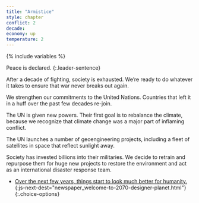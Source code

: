 ```yaml
---
title: "Armistice"
style: chapter
conflict: 2
decade: 
economy: up
temperature: 2
---
```


{% include variables %}

Peace is declared.
{:.leader-sentence}

After a decade of fighting, society is exhausted. We’re ready to do whatever it takes to ensure that war never breaks out again.

We strengthen our commitments to the United Nations. Countries that left it in a huff over the past few decades re-join.

The UN is given new powers. Their first goal is to rebalance the climate, because we recognize that climate change was a major part of inflaming conflict.

The UN launches a number of geoengineering projects, including a fleet of satellites in space that reflect sunlight away.

Society has invested billions into their militaries. We decide to retrain and repurpose them for huge new projects to restore the environment and act as an international disaster response team.

- [Over the next few years, things start to look much better for humanity.](part-page_2070.html){:js-next-dest="newspaper_welcome-to-2070-designer-planet.html"}
{:.choice-options}
